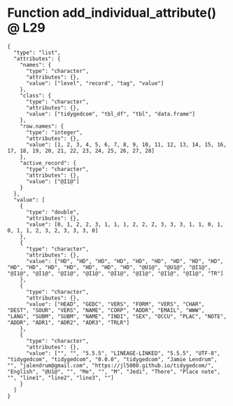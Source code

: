 # Function add_individual_attribute() @ L29

    {
      "type": "list",
      "attributes": {
        "names": {
          "type": "character",
          "attributes": {},
          "value": ["level", "record", "tag", "value"]
        },
        "class": {
          "type": "character",
          "attributes": {},
          "value": ["tidygedcom", "tbl_df", "tbl", "data.frame"]
        },
        "row.names": {
          "type": "integer",
          "attributes": {},
          "value": [1, 2, 3, 4, 5, 6, 7, 8, 9, 10, 11, 12, 13, 14, 15, 16, 17, 18, 19, 20, 21, 22, 23, 24, 25, 26, 27, 28]
        },
        "active_record": {
          "type": "character",
          "attributes": {},
          "value": ["@I1@"]
        }
      },
      "value": [
        {
          "type": "double",
          "attributes": {},
          "value": [0, 1, 2, 2, 3, 1, 1, 1, 2, 2, 2, 3, 3, 3, 1, 1, 0, 1, 0, 1, 1, 2, 3, 2, 3, 3, 3, 0]
        },
        {
          "type": "character",
          "attributes": {},
          "value": ["HD", "HD", "HD", "HD", "HD", "HD", "HD", "HD", "HD", "HD", "HD", "HD", "HD", "HD", "HD", "HD", "@U1@", "@U1@", "@I1@", "@I1@", "@I1@", "@I1@", "@I1@", "@I1@", "@I1@", "@I1@", "@I1@", "TR"]
        },
        {
          "type": "character",
          "attributes": {},
          "value": ["HEAD", "GEDC", "VERS", "FORM", "VERS", "CHAR", "DEST", "SOUR", "VERS", "NAME", "CORP", "ADDR", "EMAIL", "WWW", "LANG", "SUBM", "SUBM", "NAME", "INDI", "SEX", "OCCU", "PLAC", "NOTE", "ADDR", "ADR1", "ADR2", "ADR3", "TRLR"]
        },
        {
          "type": "character",
          "attributes": {},
          "value": ["", "", "5.5.5", "LINEAGE-LINKED", "5.5.5", "UTF-8", "tidygedcom", "tidygedcom", "0.0.0", "tidygedcom", "Jamie Lendrum", "", "jalendrum@gmail.com", "https://jl5000.github.io/tidygedcom/", "English", "@U1@", "", "Me", "", "M", "Jedi", "There", "Place note", "", "line1", "line2", "line3", ""]
        }
      ]
    }


